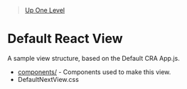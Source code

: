 > [Up One Level](../readme.md)

# Default React View

A sample view structure, based on the Default CRA App.js.

- [components/](components/readme.md) - Components used to make this view.
- DefaultNextView.css